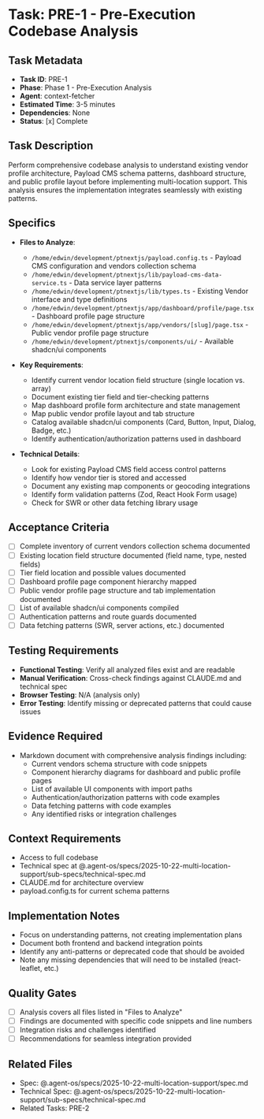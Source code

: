 # Task: PRE-1 - Pre-Execution Codebase Analysis

## Task Metadata
- **Task ID**: PRE-1
- **Phase**: Phase 1 - Pre-Execution Analysis
- **Agent**: context-fetcher
- **Estimated Time**: 3-5 minutes
- **Dependencies**: None
- **Status**: [x] Complete

## Task Description
Perform comprehensive codebase analysis to understand existing vendor profile architecture, Payload CMS schema patterns, dashboard structure, and public profile layout before implementing multi-location support. This analysis ensures the implementation integrates seamlessly with existing patterns.

## Specifics
- **Files to Analyze**:
  - `/home/edwin/development/ptnextjs/payload.config.ts` - Payload CMS configuration and vendors collection schema
  - `/home/edwin/development/ptnextjs/lib/payload-cms-data-service.ts` - Data service layer patterns
  - `/home/edwin/development/ptnextjs/lib/types.ts` - Existing Vendor interface and type definitions
  - `/home/edwin/development/ptnextjs/app/dashboard/profile/page.tsx` - Dashboard profile page structure
  - `/home/edwin/development/ptnextjs/app/vendors/[slug]/page.tsx` - Public vendor profile page structure
  - `/home/edwin/development/ptnextjs/components/ui/` - Available shadcn/ui components

- **Key Requirements**:
  - Identify current vendor location field structure (single location vs. array)
  - Document existing tier field and tier-checking patterns
  - Map dashboard profile form architecture and state management
  - Map public vendor profile layout and tab structure
  - Catalog available shadcn/ui components (Card, Button, Input, Dialog, Badge, etc.)
  - Identify authentication/authorization patterns used in dashboard

- **Technical Details**:
  - Look for existing Payload CMS field access control patterns
  - Identify how vendor tier is stored and accessed
  - Document any existing map components or geocoding integrations
  - Identify form validation patterns (Zod, React Hook Form usage)
  - Check for SWR or other data fetching library usage

## Acceptance Criteria
- [ ] Complete inventory of current vendors collection schema documented
- [ ] Existing location field structure documented (field name, type, nested fields)
- [ ] Tier field location and possible values documented
- [ ] Dashboard profile page component hierarchy mapped
- [ ] Public vendor profile page structure and tab implementation documented
- [ ] List of available shadcn/ui components compiled
- [ ] Authentication patterns and route guards documented
- [ ] Data fetching patterns (SWR, server actions, etc.) documented

## Testing Requirements
- **Functional Testing**: Verify all analyzed files exist and are readable
- **Manual Verification**: Cross-check findings against CLAUDE.md and technical spec
- **Browser Testing**: N/A (analysis only)
- **Error Testing**: Identify missing or deprecated patterns that could cause issues

## Evidence Required
- Markdown document with comprehensive analysis findings including:
  - Current vendors schema structure with code snippets
  - Component hierarchy diagrams for dashboard and public profile pages
  - List of available UI components with import paths
  - Authentication/authorization patterns with code examples
  - Data fetching patterns with code examples
  - Any identified risks or integration challenges

## Context Requirements
- Access to full codebase
- Technical spec at @.agent-os/specs/2025-10-22-multi-location-support/sub-specs/technical-spec.md
- CLAUDE.md for architecture overview
- payload.config.ts for current schema patterns

## Implementation Notes
- Focus on understanding patterns, not creating implementation plans
- Document both frontend and backend integration points
- Identify any anti-patterns or deprecated code that should be avoided
- Note any missing dependencies that will need to be installed (react-leaflet, etc.)

## Quality Gates
- [ ] Analysis covers all files listed in "Files to Analyze"
- [ ] Findings are documented with specific code snippets and line numbers
- [ ] Integration risks and challenges identified
- [ ] Recommendations for seamless integration provided

## Related Files
- Spec: @.agent-os/specs/2025-10-22-multi-location-support/spec.md
- Technical Spec: @.agent-os/specs/2025-10-22-multi-location-support/sub-specs/technical-spec.md
- Related Tasks: PRE-2
